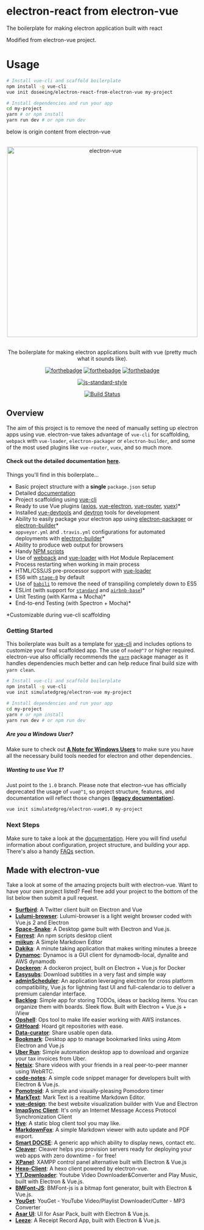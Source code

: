 # electron-react from electron-vue

The boilerplate for making electron application built with react

Modified from electron-vue project.

# Usage

```bash
# Install vue-cli and scaffold boilerplate
npm install -g vue-cli
vue init doseeing/electron-react-from-electron-vue my-project

# Install dependencies and run your app
cd my-project
yarn # or npm install
yarn run dev # or npm run dev
```

below is origin content from electron-vue

<div align="center">
<br>
<img width="500" src="/docs/images/logo.png" alt="electron-vue">
<br>
<br>
</div>

<p align="center" color="#6a737d">
The boilerplate for making electron applications built with vue (pretty much what it sounds like).
</p>

<div align="center">

[![forthebadge](http://forthebadge.com/images/badges/built-with-love.svg)](http://forthebadge.com) [![forthebadge](http://forthebadge.com/images/badges/uses-js.svg)](http://forthebadge.com) [![forthebadge](http://forthebadge.com/images/badges/makes-people-smile.svg)](http://forthebadge.com)

</div>

<div align="center">

[![js-standard-style](https://cdn.rawgit.com/feross/standard/master/badge.svg)](https://github.com/feross/standard)

[![Build Status](https://semaphoreci.com/api/v1/simulatedgreg/electron-vue/branches/master/badge.svg)](https://semaphoreci.com/simulatedgreg/electron-vue)

</div>

## Overview

The aim of this project is to remove the need of manually setting up electron apps using vue. electron-vue takes advantage of `vue-cli` for scaffolding, `webpack` with `vue-loader`, `electron-packager` or `electron-builder`, and some of the most used plugins like `vue-router`, `vuex`, and so much more.

#### Check out the detailed documentation [here](https://simulatedgreg.gitbooks.io/electron-vue/content/index.html).

Things you'll find in this boilerplate...

- Basic project structure with a **single** `package.json` setup
- Detailed [documentation](https://simulatedgreg.gitbooks.io/electron-vue/content/)
- Project scaffolding using [vue-cli](https://github.com/vuejs/vue-cli)
- Ready to use Vue plugins \([axios](https://github.com/mzabriskie/axios), [vue-electron](https://github.com/SimulatedGREG/vue-electron), [vue-router](https://github.com/vuejs/vue-router), [vuex](https://github.com/vuejs/vuex)\)\*
- Installed [vue-devtools](https://github.com/vuejs/vue-devtools) and [devtron](https://github.com/electron/devtron) tools for development
- Ability to easily package your electron app using [electron-packager](https://github.com/electron-userland/electron-packager) or [electron-builder](https://github.com/electron-userland/electron-builder)\*
- `appveyor.yml` and `.travis.yml` configurations for automated deployments with [electron-builder](https://github.com/electron-userland/electron-builder)\*
- Ability to produce web output for browsers
- Handy [NPM scripts](https://simulatedgreg.gitbooks.io/electron-vue/content/en/npm_scripts.html)
- Use of [webpack](https://github.com/webpack/webpack) and [vue-loader](https://github.com/vuejs/vue-loader) with Hot Module Replacement
- Process restarting when working in main process
- HTML/CSS/JS pre-processor support with [vue-loader](https://github.com/vuejs/vue-loader/)
- ES6 with [`stage-0`](https://babeljs.io/docs/plugins/preset-stage-0/) by default
- Use of [`babili`](https://github.com/babel/babili) to remove the need of transpiling completely down to ES5
- ESLint \(with support for [`standard`](https://github.com/feross/standard) and [`airbnb-base`](https://github.com/airbnb/javascript)\)\*
- Unit Testing \(with Karma + Mocha\)\*
- End-to-end Testing \(with Spectron + Mocha\)\*

\*Customizable during vue-cli scaffolding

### Getting Started

This boilerplate was built as a template for [vue-cli](https://github.com/vuejs/vue-cli) and includes options to customize your final scaffolded app. The use of `node@^7` or higher required. electron-vue also officially recommends the [`yarn`](https://yarnpkg.org) package manager as it handles dependencies much better and can help reduce final build size with `yarn clean`.

```bash
# Install vue-cli and scaffold boilerplate
npm install -g vue-cli
vue init simulatedgreg/electron-vue my-project

# Install dependencies and run your app
cd my-project
yarn # or npm install
yarn run dev # or npm run dev
```

##### Are you a Windows User?

Make sure to check out [**A Note for Windows Users**](https://simulatedgreg.gitbooks.io/electron-vue/content/en/getting_started.html#a-note-for-windows-users) to make sure you have all the necessary build tools needed for electron and other dependencies.

##### Wanting to use Vue 1?

Just point to the `1.0` branch. Please note that electron-vue has officially deprecated the usage of `vue@^1`, so project structure, features, and documentation will reflect those changes ([**legacy documentation**](https://github.com/SimulatedGREG/electron-vue/tree/1.0/docs)).

```bash
vue init simulatedgreg/electron-vue#1.0 my-project
```

### Next Steps

Make sure to take a look at the [documentation](https://simulatedgreg.gitbooks.io/electron-vue/content/). Here you will find useful information about configuration, project structure, and building your app. There's also a handy [FAQs](https://simulatedgreg.gitbooks.io/electron-vue/content/en/faqs.html) section.

## Made with electron-vue

Take a look at some of the amazing projects built with electron-vue. Want to have your own project listed? Feel free add your project to the bottom of the list below then submit a pull request.

- [**Surfbird**](https://github.com/surfbirdapp/surfbird): A Twitter client built on Electron and Vue
- [**Lulumi-browser**](https://github.com/qazbnm456/lulumi-browser): Lulumi-browser is a light weight browser coded with Vue.js 2 and Electron
- [**Space-Snake**](https://github.com/ilyagru/Space-Snake): A Desktop game built with Electron and Vue.js.
- [**Forrest**](https://github.com/stefanjudis/forrest): An npm scripts desktop client
- [**miikun**](https://github.com/hiro0218/miikun): A Simple Markdown Editor
- [**Dakika**](https://github.com/raj347/Dakika): A minute taking application that makes writing minutes a breeze
- [**Dynamoc**](https://github.com/ieiayaobb/dynamoc): Dynamoc is a GUI client for dynamodb-local, dynalite and AWS dynamodb
- [**Dockeron**](https://github.com/dockeron/dockeron): A dockeron project, built on Electron + Vue.js for Docker
- [**Easysubs**](https://github.com/matiastucci/easysubs): Download subtitles in a very fast and simple way
- [**adminScheduler**](https://github.com/danieltoorani/adminScheduler): An application leveraging electron for cross platform compatibility, Vue.js for lightning fast UI and full-calendar.io to deliver a premium calendar interface.
- [**Backlog**](https://github.com/czytelny/backlog): Simple app for storing TODOs, ideas or backlog items. You can organize them with boards. Sleek flow. Built with Electron + Vue.js + iView
- [**Opshell**](https://github.com/ricktbaker/opshell): Ops tool to make life easier working with AWS instances.
- [**GitHoard**](https://github.com/jojobyte/githoard): Hoard git repositories with ease.
- [**Data-curator**](https://github.com/ODIQueensland/data-curator): Share usable open data.
- [**Bookmark**](https://github.com/mrgodhani/bookmark): Desktop app to manage bookmarked links using Atom Electron and Vue.js
- [**Uber Run**](https://github.com/break-enter/uberrun): Simple automation desktop app to download and organize your tax invoices from Uber.
- [**Netsix**](https://github.com/pulsardev/netsix): Share videos with your friends in a real peer-to-peer manner using WebRTC.
- [**code-notes**](https://github.com/lauthieb/code-notes): A simple code snippet manager for developers built with Electron & Vue.js.
- [**Pomotroid**](https://github.com/Splode/pomotroid): A simple and visually-pleasing Pomodoro timer
- [**MarkText**](https://github.com/marktext/marktext): Mark Text is a realtime Markdown Editor.
- [**vue-design**](https://github.com/L-Chris/vue-design): the best website visualization builder with Vue and Electron
- [**ImapSync Client**](https://github.com/ridaamirini/ImapSyncClient): It's only an Internet Message Access Protocol Synchronization Client
- [**Hve**](https://github.com/hellohve/hve): A static blog client tool you may like.
- [**MarkdownFox**](https://github.com/lx4r/markdownfox): A simple Markdown viewer with auto update and PDF export.
- [**Smart DOCSE**](https://github.com/shirshak55/smart-docse): A generic app which ability to display news, contact etc.
- [**Cleaver**](https://getcleaver.com/): Cleaver helps you provision servers ready for deploying your web apps with zero downtime - for free!
- [**XPanel**](https://github.com/krustnic/xpanel): XAMPP control panel alternative built with Electron & Vue.js
- [**Hexo-Client**](https://github.com/gaoyoubo/hexo-client): A hexo client powered by electron-vue.
- [**YT.Downloader**](https://github.com/myazarc/ytdownloader): Youtube Video Downloader&Converter and Play Music, built with Electron & Vue.js.
- [**BMFont-JS**](https://github.com/elisaday/bmfont-js): BMFont-js is a bitmap font generator, built with Electron & Vue.js.
- [**YouGet**](https://github.com/ahmetzeybek/YouGet): YouGet - YouTube Video/Playlist Downloader/Cutter - MP3 Converter
- [**Asar UI**](https://github.com/myazarc/AsarUI): UI for Asar Pack, built with Electron & Vue.js.
- [**Leeze**](https://github.com/dayinji/Leeze): A Receipt Record App, built with Electron & Vue.js.
